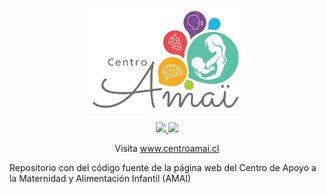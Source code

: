 <p align="center"><img src="https://github.com/figonzal1/centroamai.cl/blob/master/images/amai_logo.png?raw=true" style="display: block;margin-left: auto;margin-right: auto;width: 50%;"></p>

<p align="center">
  <a href="https://www.codefactor.io/repository/github/figonzal1/centroamai.cl/overview/master" alt="CodeFactor">
        <img src="https://www.codefactor.io/repository/github/figonzal1/centroamai.cl/badge/master" />
  </a>
  <a href="https://dashboard.heroku.com/apps/centro-amai" alt="Deploy Heroku">
        <img src="http://heroku-badge.herokuapp.com/?app=centro-amai)" />
  </a>
</p>

<p align="center">Visita <a href="https://www.centroamai.cl" alt="Deploy Heroku">www.centroamai.cl</a></<p>

Repositorio con del código fuente de la página web del Centro de Apoyo a la Maternidad y Alimentación Infantil (AMAI)
